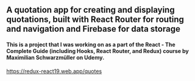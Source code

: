 ## A quotation app for creating and displaying quotations, built with React Router for routing and navigation and Firebase for data storage

#### This is a project that I was working on as a part of the React - The Complete Guide (including Hooks, React Router, and Redux) course by Maximilian Schwarzmüller on Udemy.

https://redux-react19.web.app/quotes

